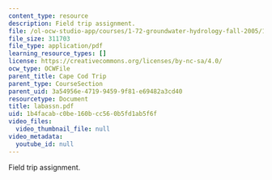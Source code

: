 ```yaml
---
content_type: resource
description: Field trip assignment.
file: /ol-ocw-studio-app/courses/1-72-groundwater-hydrology-fall-2005/1b4facabc0be160bcc560b5fd1ab5f6f_labassn.pdf
file_size: 311703
file_type: application/pdf
learning_resource_types: []
license: https://creativecommons.org/licenses/by-nc-sa/4.0/
ocw_type: OCWFile
parent_title: Cape Cod Trip
parent_type: CourseSection
parent_uid: 3a54956e-4719-9459-9f81-e69482a3cd40
resourcetype: Document
title: labassn.pdf
uid: 1b4facab-c0be-160b-cc56-0b5fd1ab5f6f
video_files:
  video_thumbnail_file: null
video_metadata:
  youtube_id: null
---
```

Field trip assignment.